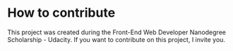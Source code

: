 # How to contribute

This project was created during the Front-End Web Developer Nanodegree Scholarship - Udacity.
If you want to contribute on this project, I invite you.

